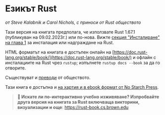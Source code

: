 # Езикът Rust

*от Steve Kalabnik и Carol Nichols, с приноси от Rust обществото*

Тази версия на книгата предполага, че използвате Rust 1.67.1 (публикуван на
09.02.2023г.) или по-нова. Вижте [секция "Инсталиране" на глава 1][install] за
инсталация или надграждане на Rust.

HTML форматът на книгата е достъпен онлайн на
[https://doc.rust-lang.org/stable/book/](https://doc.rust-lang.org/stable/book/)
и офлайн с инсталациите на Rust чрез `rustup`; изпълнете `rustup docs --book`
за да го отворите.

Съществуват и [преводи][translations] от обществото.

Тази книга е достъпна и
[на хартия и в ebook формат от No Starch Press][nsprust].

[install]: ch01-01-installation.html
[editions]: appendix-05-editions.html
[nsprust]: https://nostarch.com/rust-programming-language-2nd-edition
[translations]: appendix-06-translation.html

> **🚨 Искате ли по-интерактивно учебно изживяване? Изпробвайте друга версия
> на книгата за Rust включваща викторини, визуализации и още**:
> <https://rust-book.cs.brown.edu>
